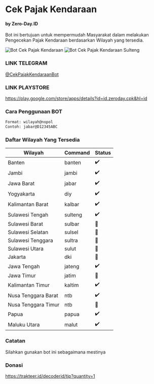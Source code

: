 # Cek Pajak Kendaraan
#### by Zero-Day.ID

Bot ini bertujuan untuk mempermudah Masyarakat dalam melakukan Pengecekan Pajak Kendaraan berdasarkan Wilayah yang tersedia.

![Bot Cek Pajak Kendaraan](https://img001.prntscr.com/file/img001/lVL2H2mfRP6YkwtwVeg6PQ.png)
![Bot Cek Pajak Kendaraan Sulteng](https://img001.prntscr.com/file/img001/Psyd5R4RSLabgiA3rJU4CQ.png)

### LINK TELEGRAM
[@CekPajakKendaraanBot](https://t.me/CekPajakKendaraanBot)

### LINK PLAYSTORE
https://play.google.com/store/apps/details?id=id.zeroday.cpk&hl=id

### Cara Penggunaan BOT

```bash
Format: wilayah@nopol
Contoh: jabar@D12345ABC
```

### Daftar Wilayah Yang Tersedia

| Wilayah | Command | Status |
| ------- | ------ | ------ |
| Banten | banten | :heavy_check_mark: |
| Jambi | jambi | :heavy_check_mark: |
| Jawa Barat | jabar | :heavy_check_mark: |
| Yogyakarta | diy | :heavy_check_mark: |
| Kalimantan Barat | kalbar | :heavy_check_mark: |
| Sulawesi Tengah | sulteng | :heavy_check_mark: |
| Sulawesi Barat | sulbar | :construction: |
| Sulawesi Selatan | sulsel | :construction: |
| Sulawesi Tenggara | sultra | :construction: |
| Sulawesi Utara | sulut | :construction: |
| Jakarta | dki | :construction: |
| Jawa Tengah | jateng | :heavy_check_mark: |
| Jawa Timur | jatim | :construction: |
| Kalimantan Timur | kaltim | :heavy_check_mark: |
| Nusa Tenggara Barat | ntb | :heavy_check_mark: |
| Nusa Tenggara Timur | ntb | :construction: |
| Papua | papua | :heavy_check_mark: |
| Maluku Utara | malut | :heavy_check_mark: |

### Catatan

Silahkan gunakan bot ini sebagaimana mestinya

### Donasi
https://trakteer.id/decoderid/tip?quantity=1
